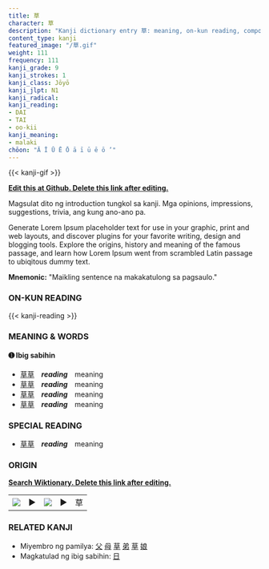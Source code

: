 ```yaml
---
title: 草
character: 草
description: "Kanji dictionary entry 草: meaning, on-kun reading, compounds, origin, related kanji"
content_type: kanji
featured_image: "/草.gif"
weight: 111
frequency: 111
kanji_grade: 9
kanji_strokes: 1
kanji_class: Jōyō
kanji_jlpt: N1
kanji_radical: 
kanji_reading: 
- DAI
- TAI
- oo-kii
kanji_meaning:
- malaki
chōon: "Ā Ī Ū Ē Ō ā ī ū ē ō ’"
---
```

[//]: # (Don't edit the line below. Kanji animated GIF code is automatically generated.)
{{< kanji-gif >}}

[//]: # (Edit below this line.)

**[Edit this at Github. Delete this link after editing.](https://github.com/tim0g/tim/tree/main/content/kanji/草/index.md)**

Magsulat dito ng introduction tungkol sa kanji. Mga opinions, impressions, suggestions, trivia, ang kung ano-ano pa.

Generate Lorem Ipsum placeholder text for use in your graphic, print and web layouts, and discover plugins for your favorite writing, design and blogging tools. Explore the origins, history and meaning of the famous passage, and learn how Lorem Ipsum went from scrambled Latin passage to ubiqitous dummy text.
 
**Mnemonic:** "Maikling sentence na makakatulong sa pagsaulo."

### ON-KUN READING

[//]: # (Don't edit the line below. ON-KUN READING code is automatically generated.)
{{< kanji-reading >}}

### MEANING & WORDS

#### ➊ **Ibig sabihin**
  - [草](../草)[草](../草)　***reading***　meaning
  - [草](../草)[草](../草)　***reading***　meaning
  - [草](../草)[草](../草)　***reading***　meaning
  - [草](../草)[草](../草)　***reading***　meaning

### SPECIAL READING
  - [草](../草)[草](../草)　***reading***　meaning

### ORIGIN

**[Search Wiktionary. Delete this link after editing.](https://wiktionary.org/wiki/草)**
<table class="kanji-table"><tr><td>
<img src="60px-草-bronze.svg.png">
</td><td>▶</td><td>
<img src="60px-草-oracle.svg.png">
</td><td>▶</td>
<td class="kanji-origin">草</td>
</tr></table>

### RELATED KANJI
- Miyembro ng pamilya: [父](../父) [母](../母) [草](../草) [弟](../弟) [草](../草) [娘](../娘)
- Magkatulad ng ibig sabihin: [日](../日)
